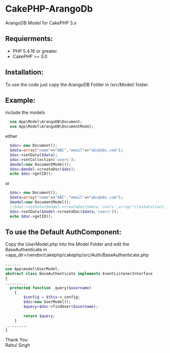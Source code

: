 # CakePHP-ArangoDb
ArangoDB Model for CakePHP 3.x

Requierments:
--------
* PHP 5.4.16 or greater.
* CakePHP >= 3.0

Installation:
--------

To use the code just copy the ArangoDB Folder in /src/Model/ folder.


Example:
------

include the models

```PHP
  use App\Model\ArangoDB\Document;
  use App\Model\ArangoDB\DocumentModel;
```

either
```PHP
  $doc= new Document();
  $data=array("name"=>"ABC","email"=>"abc@abc.com");
  $doc->setData($data);
  $doc->setCollection('users');
  $model=new DocumentModel();
  $doc=$model->createDoc($doc);
  echo $doc->getID();
```

or
```PHP
  $doc= new Document();
  $data=array("name"=>"ABC","email"=>"abc@abc.com");
  $model=new DocumentModel();
  //$doc->setData($model->createDoc($data,'users',array("createCollection"-=>true,...)));
  $doc->setData($model->createDoc($data,'users'));
  echo $doc->getID();
```


To use the Default AuthComponent:
-------------------
Copy the UserModel.php into the Model Folder and edit the BaseAuthenticate in 
<app_dir>/vendor/cakephp/cakephp/src/Auth/BaseAuthenticate.php


```PHP
.......
use App\model\UserModel;
abstract class BaseAuthenticate implements EventListenerInterface
{
..........
  protected function _query($username)
    {
        $config = $this->_config;
        $doc=new UserModel();
        $query=$doc->findUser($username);
        
        return $query;
    }
..........
}
```



Thank You <br>
Rahul Singh

